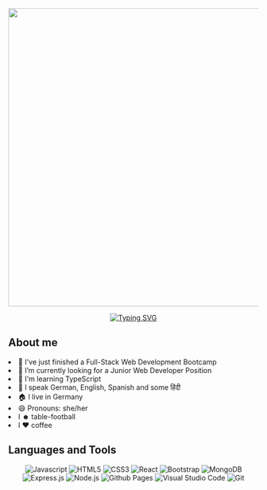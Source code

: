  <div align="center">

  <img width="600px" src="https://user-images.githubusercontent.com/116208494/228307770-ee387f70-45b1-4532-a2f3-4599c7a4b54e.jpg" />

  <p>
      <a href="https://git.io/typing-svg"><img src="https://readme-typing-svg.demolab.com?font=Roboto+Mono&size=31&pause=1000&color=8257F7FF&center=true&width=900&height=170&lines=Hi!+I'm+Anna++;and+I'm+a+Full-Stack+Web+Developer" alt="Typing SVG" /></a>
    </p>
  </div>




## About me

<li> 👾 I've just finished a Full-Stack Web Development Bootcamp </li>
<li> 🔭 I’m currently looking for a Junior Web Developer Position </li>
<li> 🌱 I'm learning TypeScript </li>
<li> 💬 I speak German, English, Spanish and some हिंदी </li>
<li> 🏠 I live in Germany </li>
<li> 😄 Pronouns: she/her </li>
<li> I ☻ table-football </li>
<li> I ♥︎ coffee </li>

## Languages and Tools
<div align="center">
  <img src="https://img.shields.io/badge/javascript-%23323330.svg?style=for-the-badge&logo=javascript&logoColor=%23F7DF1E" alt="Javascript" />
  <img src="https://img.shields.io/badge/html5-%23E34F26.svg?style=for-the-badge&logo=html5&logoColor=white" alt="HTML5" />
  <img src="https://img.shields.io/badge/css3-%231572B6.svg?style=for-the-badge&logo=css3&logoColor=white" alt="CSS3" />
  <img src="https://img.shields.io/badge/react-%2320232a.svg?style=for-the-badge&logo=react&logoColor=%2361DAFB" alt="React" />
  <img src="https://img.shields.io/badge/bootstrap-%23563D7C.svg?style=for-the-badge&logo=bootstrap&logoColor=white" alt="Bootstrap" />
  <img src="https://img.shields.io/badge/MongoDB-%234ea94b.svg?style=for-the-badge&logo=mongodb&logoColor=white" alt="MongoDB" />
  <img src="https://img.shields.io/badge/express.js-%23404d59.svg?style=for-the-badge&logo=express&logoColor=%2361DAFB" alt="Express.js" />
  <img src="https://img.shields.io/badge/node.js-6DA55F?style=for-the-badge&logo=node.js&logoColor=white" alt="Node.js" />
  <img src="https://img.shields.io/badge/github%20pages-%23121011.svg?style=for-the-badge&logo=github&logoColor=white" alt="Github Pages" />
  <img src="https://img.shields.io/badge/Visual%20Studio%20Code-0078d7.svg?style=for-the-badge&logo=visual-studio-code&logoColor=white" alt="Visual Studio Code" />
  <img src="https://img.shields.io/badge/git-%23F05033.svg?style=for-the-badge&logo=git&logoColor=white" alt="Git" />
</div>
